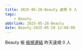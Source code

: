 ```yaml
---
title: 2025-05-28-Beauty 違規 0 人
tags:
    - Beauty
abbrlink: 2025-05-28-Beauty
date: Beauty-2025-05-28 12:00:00
---
```

Beauty 板 [板規連結](https://www.ptt.cc/bbs/Beauty/M.1630069980.A.84B.html)
昨天違規 0 人
